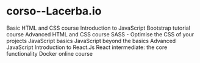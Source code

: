 # corso--Lacerba.io
Basic HTML and CSS course Introduction to JavaScript Bootstrap tutorial course Advanced HTML and CSS course SASS - Optimise the CSS of your projects JavaScript basics JavaScript beyond the basics Advanced JavaScript  Introduction to React.Js React intermediate: the core functionality Docker online course
